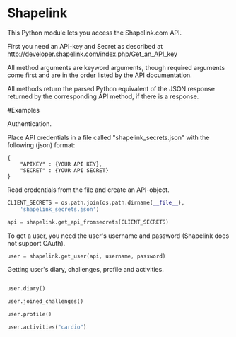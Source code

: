 Shapelink
=========

This Python module lets you access the Shapelink.com API.

First you need an API-key and Secret as described at http://developer.shapelink.com/index.php/Get_an_API_key

All method arguments are keyword arguments, though required arguments come first and are in the order listed by the API documentation.

All methods return the parsed Python equivalent of the JSON response returned by the corresponding API method, if there is a response.


#Examples

Authentication. 

Place API credentials in a file called "shapelink_secrets.json" with the following (json) format:

```
{
    "APIKEY" : {YOUR API KEY},
    "SECRET" : {YOUR API SECRET}
}
```

Read credentials from the file and create an API-object.

```python
CLIENT_SECRETS = os.path.join(os.path.dirname(__file__), 
    'shapelink_secrets.json')

api = shapelink.get_api_fromsecrets(CLIENT_SECRETS)
```

To get a user, you need the user's username and password (Shapelink does not support OAuth).

```python
user = shapelink.get_user(api, username, password)
```

Getting user's diary, challenges, profile and activities. 

```python

user.diary()

user.joined_challenges()

user.profile()

user.activities("cardio")

```